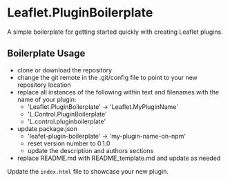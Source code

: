 # Leaflet.PluginBoilerplate

A simple boilerplate for getting started quickly with creating 
Leaflet plugins.


## Boilerplate Usage

* clone or download the repository
* change the git remote in the .git/config file to point to your new repository location
* replace all instances of the following within text and filenames with the name of your plugin:
  * 'Leaflet.PluginBoilerplate' -> 'Leaflet.MyPluginName'
  * 'L.Control.PluginBoilerplate'
  * 'L.control.pluginboilerplate'
* update package.json
  * 'leafet-plugin-boilerplate' -> 'my-plugin-name-on-npm'
  * reset version number to 0.1.0
  * update the description and authors sections
* replace README.md with README_template.md and update as needed

Update the `index.html` file to showcase your new plugin.
